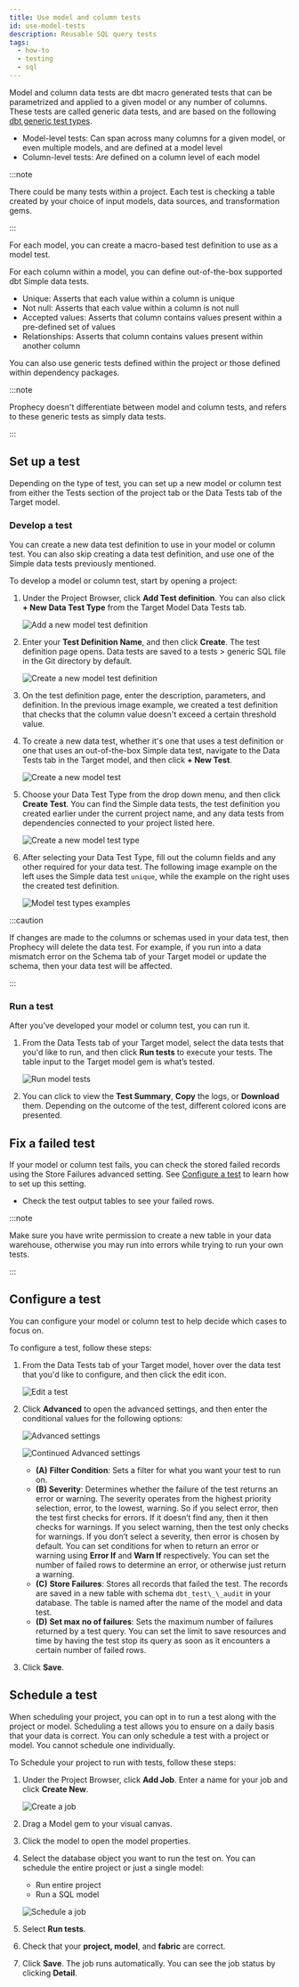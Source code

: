 ```yaml
---
title: Use model and column tests
id: use-model-tests
description: Reusable SQL query tests
tags:
  - how-to
  - testing
  - sql
---
```


Model and column data tests are dbt macro generated tests that can be parametrized and applied to a given model or any number of columns. These tests are called generic data tests, and are based on the following [dbt generic test types](https://docs.getdbt.com/docs/build/data-tests#generic-data-tests).

- Model-level tests: Can span across many columns for a given model, or even multiple models, and are defined at a model level
- Column-level tests: Are defined on a column level of each model

:::note

There could be many tests within a project. Each test is checking a table created by your choice of input models, data sources, and transformation gems.

:::

For each model, you can create a macro-based test definition to use as a model test.

For each column within a model, you can define out-of-the-box supported dbt Simple data tests.

- Unique: Asserts that each value within a column is unique
- Not null: Asserts that each value within a column is not null
- Accepted values: Asserts that column contains values present within a pre-defined set of values
- Relationships: Asserts that column contains values present within another column

You can also use generic tests defined within the project or those defined within dependency packages.

:::note

Prophecy doesn't differentiate between model and column tests, and refers to these generic tests as simply data tests.

:::

## Set up a test

Depending on the type of test, you can set up a new model or column test from either the Tests section of the project tab or the Data Tests tab of the Target model.

### Develop a test

You can create a new data test definition to use in your model or column test. You can also skip creating a data test definition, and use one of the Simple data tests previously mentioned.

To develop a model or column test, start by opening a project:

1. Under the Project Browser, click **Add Test definition**. You can also click **+ New Data Test Type** from the Target Model Data Tests tab.

   ![Add a new model test definition](img/model-test-new-definition.png)

2. Enter your **Test Definition Name**, and then click **Create**. The test definition page opens. Data tests are saved to a tests > generic SQL file in the Git directory by default.

   ![Create a new model test definition](img/model-test-create-definition.png)

3. On the test definition page, enter the description, parameters, and definition. In the previous image example, we created a test definition that checks that the column value doesn't exceed a certain threshold value.

4. To create a new data test, whether it's one that uses a test definition or one that uses an out-of-the-box Simple data test, navigate to the Data Tests tab in the Target model, and then click **+ New Test**.

   ![Create a new model test](img/model-test-create-new.png)

5. Choose your Data Test Type from the drop down menu, and then click **Create Test**. You can find the Simple data tests, the test definition you created earlier under the current project name, and any data tests from dependencies connected to your project listed here.

   ![Create a new model test type](img/model-test-new-test.png)

6. After selecting your Data Test Type, fill out the column fields and any other required for your data test. The following image example on the left uses the Simple data test `unique`, while the example on the right uses the created test definition.

   ![Model test types examples](img/model-test-types.png)

:::caution

If changes are made to the columns or schemas used in your data test, then Prophecy will delete the data test. For example, if you run into a data mismatch error on the Schema tab of your Target model or update the schema, then your data test will be affected.

:::

### Run a test

After you’ve developed your model or column test, you can run it.

1. From the Data Tests tab of your Target model, select the data tests that you'd like to run, and then click **Run tests** to execute your tests. The table input to the Target model gem is what’s tested.

   ![Run model tests](img/model-test-run.png)

2. You can click to view the **Test Summary**, **Copy** the logs, or **Download** them. Depending on the outcome of the test, different colored icons are presented.

## Fix a failed test

If your model or column test fails, you can check the stored failed records using the Store Failures advanced setting. See [Configure a test](#configure-a-test) to learn how to set up this setting.

- Check the test output tables to see your failed rows.

:::note

Make sure you have write permission to create a new table in your data warehouse, otherwise you may run into errors while trying to run your own tests.

:::

## Configure a test

You can configure your model or column test to help decide which cases to focus on.

To configure a test, follow these steps:

1. From the Data Tests tab of your Target model, hover over the data test that you'd like to configure, and then click the edit icon.

   ![Edit a test](img/model-test-edit.png)

2. Click **Advanced** to open the advanced settings, and then enter the conditional values for the following options:

   ![Advanced settings](img/model-test-advanced.png)

   ![Continued Advanced settings](img/model-test-advanced-settings.png)

   - **(A)** **Filter Condition**: Sets a filter for what you want your test to run on.
   - **(B)** **Severity**: Determines whether the failure of the test returns an error or warning. The severity operates from the highest priority selection, error, to the lowest, warning. So if you select error, then the test first checks for errors. If it doesn’t find any, then it then checks for warnings. If you select warning, then the test only checks for warnings. If you don’t select a severity, then error is chosen by default.
     You can set conditions for when to return an error or warning using **Error If** and **Warn If** respectively. You can set the number of failed rows to determine an error, or otherwise just return a warning.
   - **(C)** **Store Failures**: Stores all records that failed the test. The records are saved in a new table with schema `dbt_test\_\_audit` in your database. The table is named after the name of the model and data test.
   - **(D)** **Set max no of failures**: Sets the maximum number of failures returned by a test query. You can set the limit to save resources and time by having the test stop its query as soon as it encounters a certain number of failed rows.

3. Click **Save**.

## Schedule a test

When scheduling your project, you can opt in to run a test along with the project or model. Scheduling a test allows you to ensure on a daily basis that your data is correct. You can only schedule a test with a project or model. You cannot schedule one individually.

To Schedule your project to run with tests, follow these steps:

1. Under the Project Browser, click **Add Job**. Enter a name for your job and click **Create New**.

   ![Create a job](img/model-test-create-job.png)

2. Drag a Model gem to your visual canvas.

3. Click the model to open the model properties.

4. Select the database object you want to run the test on. You can schedule the entire project or just a single model:

   - Run entire project
   - Run a SQL model

   ![Schedule a job](img/model-test-schedule-job.png)

5. Select **Run tests**.

6. Check that your **project, model**, and **fabric** are correct.

7. Click **Save**. The job runs automatically. You can see the job status by clicking **Detail**.
